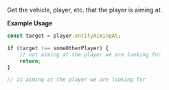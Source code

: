 Get the vehicle, player, etc. that the player is aiming at.

**Example Usage**

```js
const target = player.entityAimingAt;

if (target !== someOtherPlayer) {
    // not aiming at the player we are looking for
    return;
}

// is aiming at the player we are looking for
```
